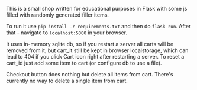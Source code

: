 This is a small shop written for educational purposes in Flask with some js filled with
randomly generated filler items.

To run it use `pip install -r requirements.txt` and then do `flask run`.
After that - navigate to `localhost:5000` in your browser.

It uses in-memory sqlite db, so if you restart a server
all carts will be removed from it, but cart_it still be kept
in browser localstorage, which can lead to 404 if you click Cart icon
right after restarting a server. To reset a cart_id just add some item to cart (or configure db to use a file).

Checkout button does nothing but delete all items from cart.
There's currently no way to delete a single item from cart.
